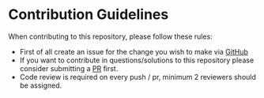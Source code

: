 # Contribution Guidelines 

When contributing to this repository, please follow these rules: 
- First of all create an issue for the change you wish to make via [GitHub](https://github.com/offensive-vk/Collection/issues)
- If you want to contribute in questions/solutions to this repository please consider submitting a [PR](https://github.com/offensive-vk/Collection/pulls) first.
- Code review is required on every push / pr, minimum 2 reviewers should be assigned.

